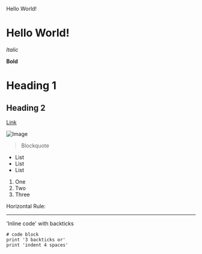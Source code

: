 Hello World!
# Hello World!

*Italic*

**Bold**

# Heading 1

## Heading 2

[Link](https://vishaal-gaddipati.github.io/cse15l-lab-reports/)

![Image](http://url/a.png)

> Blockquote

* List
* List
* List

1. One
2. Two
3. Three

Horizontal Rule:

---

'Inline code' with backticks
```
# code block
print '3 backticks or'
print 'indent 4 spaces'
```
